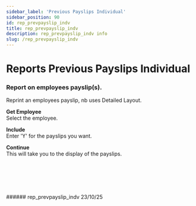 ```yaml
---
sidebar_label: 'Previous Payslips Individual'
sidebar_position: 90
id: rep_prevpayslip_indv
title: rep_prevpayslip_indv
description: rep_prevpayslip_indv info
slug: /rep_prevpayslip_indv
---
```


# Reports Previous Payslips Individual

### Report on employees payslip(s).

Reprint an employees payslip, nb uses Detailed Layout.  

**Get Employee**  
Select the employee.  

**Include**  
Enter 'Y' for the payslips you want.

**Continue**  
This will take you to the display of the payslips.

<br/>
<br/>
<br/>
<br/>
<br/>
###### rep_prevpayslip_indv 23/10/25